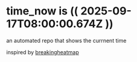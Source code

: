 # time_now is (( 2025-09-17T08:00:00.674Z ))

an automated repo that shows the currnent time

inspired by [breakingheatmap](https://github.com/breakingheatmap/breakingheatmap)